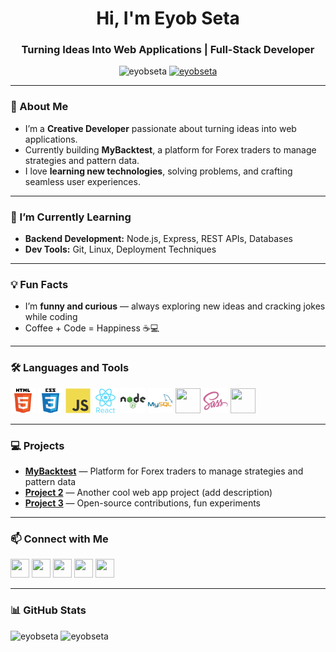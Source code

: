 <h1 align="center">Hi, I'm Eyob Seta</h1>
<h3 align="center">Turning Ideas Into Web Applications | Full-Stack Developer</h3>

<p align="center">
  <img src="https://komarev.com/ghpvc/?username=eyobseta&label=Profile%20views&color=0e75b6&style=flat" alt="eyobseta" />  
  <a href="https://github.com/ryo-ma/github-profile-trophy">
    <img src="https://github-profile-trophy.vercel.app/?username=eyobseta" alt="eyobseta" />
  </a>
</p>

---

### 🔭 About Me
- I’m a **Creative Developer** passionate about turning ideas into web applications.  
- Currently building **MyBacktest**, a platform for Forex traders to manage strategies and pattern data.  
- I love **learning new technologies**, solving problems, and crafting seamless user experiences.  

---

### 🌱 I’m Currently Learning
- **Backend Development:** Node.js, Express, REST APIs, Databases  
- **Dev Tools:** Git, Linux, Deployment Techniques  

---

### 💡 Fun Facts
- I’m **funny and curious** — always exploring new ideas and cracking jokes while coding  
- Coffee + Code = Happiness ☕💻  

---

### 🛠 Languages and Tools
<p align="left">
  <a href="https://www.w3schools.com/html/" target="_blank"><img src="https://raw.githubusercontent.com/devicons/devicon/master/icons/html5/html5-original-wordmark.svg" width="40" height="40"/></a>
  <a href="https://www.w3schools.com/css/" target="_blank"><img src="https://raw.githubusercontent.com/devicons/devicon/master/icons/css3/css3-original-wordmark.svg" width="40" height="40"/></a>
  <a href="https://developer.mozilla.org/en-US/docs/Web/JavaScript" target="_blank"><img src="https://raw.githubusercontent.com/devicons/devicon/master/icons/javascript/javascript-original.svg" width="40" height="40"/></a>
  <a href="https://reactjs.org/" target="_blank"><img src="https://raw.githubusercontent.com/devicons/devicon/master/icons/react/react-original-wordmark.svg" width="40" height="40"/></a>
  <a href="https://nodejs.org" target="_blank"><img src="https://raw.githubusercontent.com/devicons/devicon/master/icons/nodejs/nodejs-original-wordmark.svg" width="40" height="40"/></a>
  <a href="https://www.mysql.com/" target="_blank"><img src="https://raw.githubusercontent.com/devicons/devicon/master/icons/mysql/mysql-original-wordmark.svg" width="40" height="40"/></a>
  <a href="https://tailwindcss.com/" target="_blank"><img src="https://www.vectorlogo.zone/logos/tailwindcss/tailwindcss-icon.svg" width="40" height="40"/></a>
  <a href="https://sass-lang.com" target="_blank"><img src="https://raw.githubusercontent.com/devicons/devicon/master/icons/sass/sass-original.svg" width="40" height="40"/></a>
  <a href="https://git-scm.com/" target="_blank"><img src="https://www.vectorlogo.zone/logos/git-scm/git-scm-icon.svg" width="40" height="40"/></a>
</p>

---

### 💻 Projects
- **[MyBacktest](#)** — Platform for Forex traders to manage strategies and pattern data  
- **[Project 2](#)** — Another cool web app project (add description)  
- **[Project 3](#)** — Open-source contributions, fun experiments  

---

### 📫 Connect with Me
<p align="left">
  <a href="https://linkedin.com/in/eyob-seta-b1a56834b/" target="_blank"><img src="https://raw.githubusercontent.com/rahuldkjain/github-profile-readme-generator/master/src/images/icons/Social/linked-in-alt.svg" width="30" height="30"/></a>
  <a href="https://www.youtube.com/c/@eyobsolutions" target="_blank"><img src="https://raw.githubusercontent.com/rahuldkjain/github-profile-readme-generator/master/src/images/icons/Social/youtube.svg" width="30" height="30"/></a>
  <a href="https://leetcode.com/u/eyob_kt/" target="_blank"><img src="https://raw.githubusercontent.com/rahuldkjain/github-profile-readme-generator/master/src/images/icons/Social/leet-code.svg" width="30" height="30"/></a>
  <a href="mailto:eyobseta50@gmail.com"><img src="https://cdn.jsdelivr.net/npm/simple-icons@v8/icons/gmail.svg" width="30" height="30"/></a>
  <a href="https://t.me/eyobseta50" target="_blank">
  <img src="https://raw.githubusercontent.com/rahuldkjain/github-profile-readme-generator/master/src/images/icons/Social/telegram.svg" width="30" height="30"/>
</a>

</p>

---

### 📊 GitHub Stats
<p align="left">
  <img src="https://github-readme-stats.vercel.app/api?username=eyobseta&show_icons=true&theme=radical" alt="eyobseta" />
  <img src="https://github-readme-stats.vercel.app/api/top-langs/?username=eyobseta&layout=compact&theme=radical" alt="eyobseta" />
</p>
